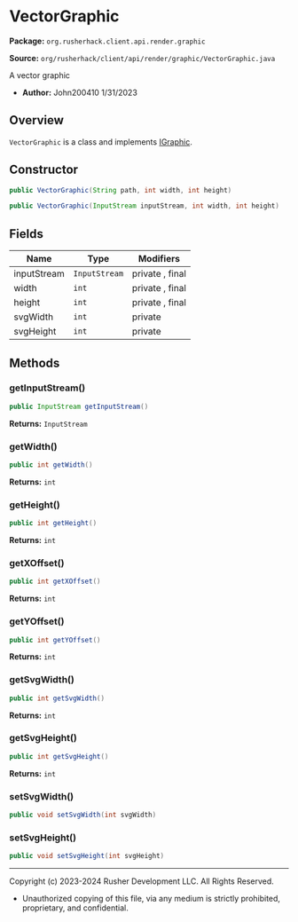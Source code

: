 # VectorGraphic

**Package:** `org.rusherhack.client.api.render.graphic`

**Source:** `org/rusherhack/client/api/render/graphic/VectorGraphic.java`

A vector graphic
* **Author:** John200410 1/31/2023



## Overview

`VectorGraphic` is a class and implements [IGraphic](IGraphic.md).

## Constructor

```java
public VectorGraphic(String path, int width, int height)
```

```java
public VectorGraphic(InputStream inputStream, int width, int height)
```

## Fields

| Name | Type | Modifiers |
|------|------|----------|
| inputStream | `InputStream` | private , final |
| width | `int` | private , final |
| height | `int` | private , final |
| svgWidth | `int` | private |
| svgHeight | `int` | private |


## Methods

### getInputStream()

```java
public InputStream getInputStream()
```

**Returns:** `InputStream`

### getWidth()

```java
public int getWidth()
```

**Returns:** `int`

### getHeight()

```java
public int getHeight()
```

**Returns:** `int`

### getXOffset()

```java
public int getXOffset()
```

**Returns:** `int`

### getYOffset()

```java
public int getYOffset()
```

**Returns:** `int`

### getSvgWidth()

```java
public int getSvgWidth()
```

**Returns:** `int`

### getSvgHeight()

```java
public int getSvgHeight()
```

**Returns:** `int`

### setSvgWidth()

```java
public void setSvgWidth(int svgWidth)
```

### setSvgHeight()

```java
public void setSvgHeight(int svgHeight)
```

---

Copyright (c) 2023-2024 Rusher Development LLC. All Rights Reserved.
* Unauthorized copying of this file, via any medium is strictly prohibited, proprietary, and confidential.
